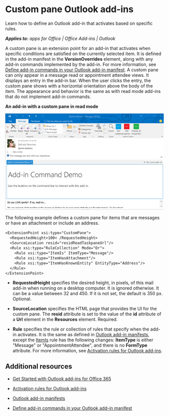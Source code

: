 
# Custom pane Outlook add-ins
Learn how to define an Outlook add-in that activates based on specific rules.

 _**Applies to:** apps for Office | Office Add-ins | Outlook_

A custom pane is an extension point for an add-in that activates when specific conditions are satisfied on the currently selected item. It is defined in the add-in manifest in the  **VersionOverrides** element, along with any add-in commands implemented by the add-in. For more information, see [Define add-in commands in your Outlook add-in manifest](../outlook/manifests/define-add-in-commands.md).
A custom pane can only appear in a message read or appointment attendee views. It displays an entry in the add-in bar. When the user clicks the entry, the custom pane shows with a horizontal orientation above the body of the item. The appearance and behavior is the same as with read mode add-ins that do not implement add-in commands.

**An add-in with a custom pane in read mode**

![Shows a custom pane in a message read form.](../images/c585ab0a-6c33-42d0-a20f-5deb8b54f480.png)

The following example defines a custom pane for items that are messages or have an attachment or include an address. 



```
<ExtensionPoint xsi:type="CustomPane">
  <RequestedHeight>100< /RequestedHeight> 
  <SourceLocation resid="residReadTaskpaneUrl"/>
  <Rule xsi:type="RuleCollection" Mode="Or">
    <Rule xsi:type="ItemIs" ItemType="Message"/>
    <Rule xsi:type="ItemHasAttachment"/>
    <Rule xsi:type="ItemHasKnownEntity" EntityType="Address"/>
  </Rule>
</ExtensionPoint>
```



-  **RequestedHeight** specifies the desired height, in pixels, of this mail add-in when running on a desktop computer. It is ignored otherwise. It can be a value between 32 and 450. If it is not set, the default is 350 px. Optional.
    
-  **SourceLocation** specifies the HTML page that provides the UI for the custom pane. The **resid** attribute is set to the value of the **id** attribute of a **Url** element in the **Resources** element. Required.
    
-  **Rule** specifies the rule or collection of rules that specify when the add-in activates. It is the same as defined in [Outlook add-in manifests](../outlook/manifests/manifests.md), except the [ItemIs](http://msdn.microsoft.com/en-us/library/f7dac4a3-1574-9671-1eda-47f092390669%28Office.15%29.aspx) rule has the following changes: **ItemType** is either "Message" or "AppointmentAttendee", and there is no **FormType** attribute. For more information, see [Activation rules for Outlook add-ins](../outlook/manifests/activation-rules.md).
    

## Additional resources
<a name="bk_addresources"> </a>


- [Get Started with Outlook add-ins for Office 365](https://dev.outlook.com/MailAppsGettingStarted/GetStarted.aspx)
    
- [Activation rules for Outlook add-ins](../outlook/manifests/activation-rules.md)
    
- [Outlook add-in manifests](../outlook/manifests/manifests.md)
    
- [Define add-in commands in your Outlook add-in manifest](../outlook/manifests/define-add-in-commands.md)
    
